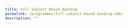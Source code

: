 ```yaml
---
title: Full Subject Based Banding
permalink: /programmes/full-subject-based-banding-sbb/
description: ""
---
```

